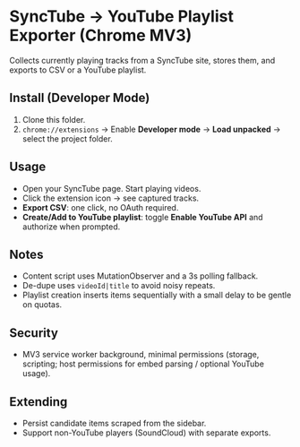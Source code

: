 # SyncTube → YouTube Playlist Exporter (Chrome MV3)


Collects currently playing tracks from a SyncTube site, stores them, and exports to CSV or a YouTube playlist.


## Install (Developer Mode)
1. Clone this folder.
2. `chrome://extensions` → Enable **Developer mode** → **Load unpacked** → select the project folder.


## Usage
- Open your SyncTube page. Start playing videos.
- Click the extension icon → see captured tracks.
- **Export CSV**: one click, no OAuth required.
- **Create/Add to YouTube playlist**: toggle **Enable YouTube API** and authorize when prompted.


## Notes
- Content script uses MutationObserver and a 3s polling fallback.
- De-dupe uses `videoId|title` to avoid noisy repeats.
- Playlist creation inserts items sequentially with a small delay to be gentle on quotas.


## Security
- MV3 service worker background, minimal permissions (storage, scripting; host permissions for embed parsing / optional YouTube usage).


## Extending
- Persist candidate items scraped from the sidebar.
- Support non-YouTube players (SoundCloud) with separate exports.